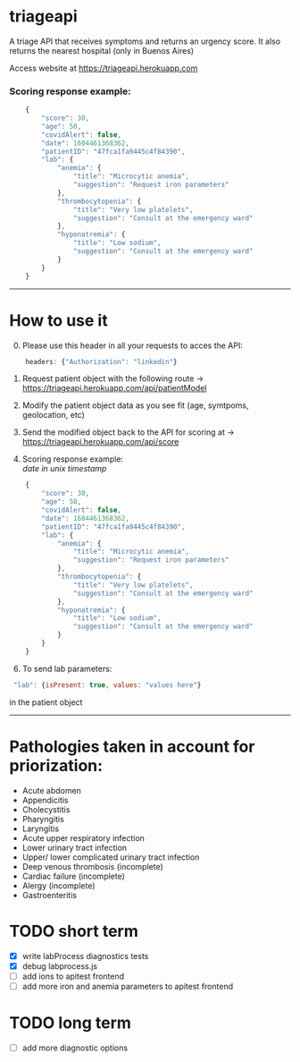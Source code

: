 # triageapi
A triage API that receives symptoms and returns an urgency score. It also returns the nearest hospital (only in Buenos Aires)

Access website at https://triageapi.herokuapp.com

### Scoring response example:
```javascript
    {
        "score": 30,
        "age": 50,
        "covidAlert": false,
        "date": 1604461368362,
        "patientID": "47fca1fa9445c4f84390",
        "lab": {
            "anemia": {
                "title": "Microcytic anemia",
                "suggestion": "Request iron parameters"
            },
            "thrombocytopenia": {
                "title": "Very low platelets",
                "suggestion": "Consult at the emergency ward"
            },
            "hyponatremia": {
                "title": "Low sodium",
                "suggestion": "Consult at the emergency ward"
            }
        }
    }
```
--------------------------------------------------------------------------
# How to use it

0) Please use this header in all your requests to acces the API:

```javascript
    headers: {"Authorization": "linkedin"}
```

1) Request patient object with the following route -> https://triageapi.herokuapp.com/api/patientModel

2) Modify the patient object data as you see fit (age, symtpoms, geolocation, etc)

3) Send the modified object back to the API for scoring at -> https://triageapi.herokuapp.com/api/score

4) Scoring response example: <br>
    *date in unix timestamp*
```javascript
    {
        "score": 30,
        "age": 50,
        "covidAlert": false,
        "date": 1604461368362,
        "patientID": "47fca1fa9445c4f84390",
        "lab": {
            "anemia": {
                "title": "Microcytic anemia",
                "suggestion": "Request iron parameters"
            },
            "thrombocytopenia": {
                "title": "Very low platelets",
                "suggestion": "Consult at the emergency ward"
            },
            "hyponatremia": {
                "title": "Low sodium",
                "suggestion": "Consult at the emergency ward"
            }
        }
    }
```

6) To send lab parameters:

```javascript
 "lab": {isPresent: true, values: "values here"}
 ```

 in the patient object

--------------------------------------------------------------------------

# Pathologies taken in account for priorization:

- Acute abdomen
- Appendicitis
- Cholecystitis
- Pharyngitis
- Laryngitis
- Acute upper respiratory infection
- Lower urinary tract infection
- Upper/ lower complicated urinary tract infection 
- Deep venous thrombosis (incomplete)
- Cardiac failure (incomplete)
- Alergy (incomplete)
- Gastroenteritis

# TODO short term

- [x] write labProcess diagnostics tests
- [x] debug labprocess.js
- [ ] add ions to apitest frontend
- [ ] add more iron and anemia parameters to apitest frontend

# TODO long term

- [ ] add more diagnostic options